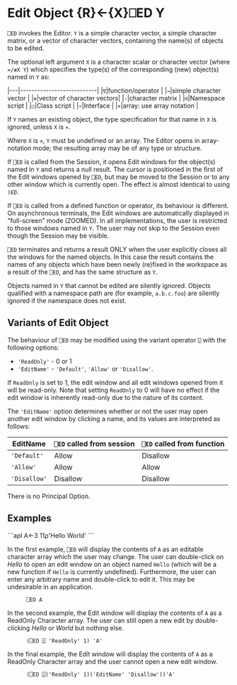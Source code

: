 




<h1 class="heading"><span class="name">Edit Object</span> <span class="command">{R}←{X}⎕ED Y</span></h1>



`⎕ED` invokes the Editor.  `Y` is a simple character vector, a simple character matrix, or a vector of character vectors, containing the name(s) of objects to be edited.

The optional left argument `X` is  a character scalar or character vector (where `=/≢X Y`) which specifies the type(s) of the corresponding (new) object(s) named in `Y` as:


|---|---------------------------|
|`∇`|function/operator          |
|`→`|simple character vector    |
|`∊`|vector of character vectors|
|`-`|character matrix           |
|`⍟`|Namespace script           |
|`○`|Class script               |
|`∘`|Interface                  |
|`⋄`|array: use array notation  |


If `Y` names an existing object, the type specification for that name in `X` is ignored, unless `X` is `⋄`.

Where `X` is  `⋄`, `Y` must be undefined or an array.
The Editor opens in array-notation mode; the resulting array may be of any type or structure.

If `⎕ED` is called from the Session, it opens Edit windows for the object(s) named in `Y` and returns a null result.  The cursor is positioned in the first of the Edit windows opened by `⎕ED`, but may be moved to the Session or to any other window which is currently open.  The effect is almost identical to using `)ED`.


If `⎕ED` is called from a defined function or operator, its behaviour is different. On asynchronous terminals, the Edit windows are automatically displayed in "full-screen" mode (ZOOMED). In all implementations, the user is restricted to those windows named in `Y`. The user may not skip to the Session even though the Session may be visible.


`⎕ED` terminates and returns a result ONLY when the user explicitly closes all the windows for the named objects. In this case the result contains the names of any objects which have been newly (re)fixed in the workspace as a result of the `⎕ED`, and has the same structure as `Y`.


Objects named in `Y` that cannot be edited are silently ignored. Objects qualified with a namespace path are (for example, `a.b.c.foo`) are silently ignored if the namespace does not exist.


## Variants of Edit Object


The behaviour of `⎕ED` may be modified using the variant operator `⍠` with the following options:

- `'ReadOnly'` - 0 or 1
- `'EditName'` - `'Default'`, `'Allow'` or `'Disallow'`.



If `ReadOnly` is set to 1, the edit window and all edit windows opened from it will be read-only. Note that setting `ReadOnly` to 0 will have no effect if the edit window is inherently read-only due to the nature of its content.



The `'EditName'` option determines whether or not the user may open another edit window by clicking a name, and its values are interpreted as follows:


|EditName    |`⎕ED` called from session|`⎕ED` called from function|
|------------|-------------------------|--------------------------|
|`'Default'` |Allow                    |Disallow                  |
|`'Allow'`   |Allow                    |Allow                     |
|`'Disallow'`|Disallow                 |Disallow                  |



There is no Principal Option.

<h2 class="example">Examples</h2>
```apl
      A←3 11⍴'Hello World'
```



In the first example, `⎕ED` will display the contents of `A` as an editable character array which the user may change. The user can double-click on *Hello* to open an edit window on an object named `Hello` (which will be a new function if `Hello` is currently undefined). Furthermore, the user can enter any arbitrary name and double-click to edit it. This may be undesirable in an application.
```apl
      ⎕ED A
```




In the second example, the Edit window will display the contents of `A` as a ReadOnly Character array. The user can still open a new edit by double-clicking *Hello* or *World* but nothing else.
```apl
      (⎕ED ⍠ 'ReadOnly' 1) 'A'
```




In the final example, the Edit window will display the contents of `A` as a ReadOnly Character array and the user cannot open a new edit window.
```apl
      (⎕ED ⍠('ReadOnly' 1)('EditName' 'Disallow'))'A'
```



